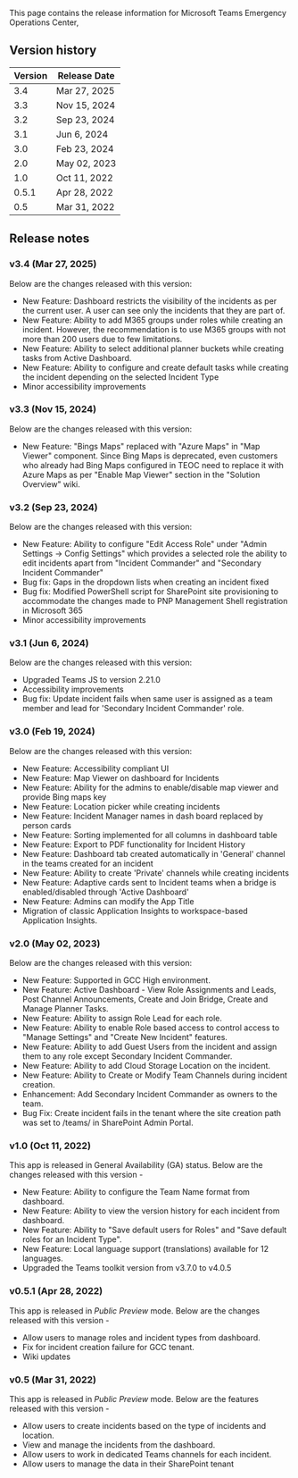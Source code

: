 This page contains the release information for Microsoft Teams Emergency Operations Center,

## Version history
| Version | Release Date |
|----|----|
| 3.4 | Mar 27, 2025 |
| 3.3 | Nov 15, 2024 |
| 3.2 | Sep 23, 2024 |
| 3.1 | Jun 6, 2024 |
| 3.0 | Feb 23, 2024 |
| 2.0 | May 02, 2023 |
| 1.0 | Oct 11, 2022 |
| 0.5.1 | Apr 28, 2022 |
| 0.5 | Mar 31, 2022 |

## Release notes

### v3.4 (Mar 27, 2025)

Below are the changes released with this version:

- New Feature: Dashboard restricts the visibility of the incidents as per the current user. A user can see only the incidents that they are part of. 
- New Feature: Ability to add M365 groups under roles while creating an incident. However, the recommendation is to use M365 groups with not more than 200 users due to few limitations.  
- New Feature: Ability to select additional planner buckets while creating tasks from Active Dashboard.
- New Feature: Ability to configure and create default tasks while creating the incident depending on the selected Incident Type   
- Minor accessibility improvements

### v3.3 (Nov 15, 2024)

Below are the changes released with this version:

- New Feature: "Bings Maps" replaced with "Azure Maps" in "Map Viewer" component. Since Bing Maps is deprecated, even customers who already had Bing Maps configured in TEOC need to replace it with Azure Maps as per "Enable Map Viewer" section in the "Solution Overview" wiki.

### v3.2 (Sep 23, 2024)

Below are the changes released with this version:

- New Feature: Ability to configure "Edit Access Role" under "Admin Settings -> Config Settings" which provides a selected role the ability to edit incidents apart from "Incident Commander" and "Secondary Incident Commander"
- Bug fix: Gaps in the dropdown lists when creating an incident fixed 
- Bug fix: Modified PowerShell script for SharePoint site provisioning to accommodate the changes made to PNP Management Shell registration in Microsoft 365 
- Minor accessibility improvements

### v3.1 (Jun 6, 2024)

Below are the changes released with this version:

- Upgraded Teams JS to version 2.21.0
- Accessibility improvements
- Bug fix: Update incident fails when same user is assigned as a team member and lead for 'Secondary Incident Commander' role. 

### v3.0 (Feb 19, 2024)

Below are the changes released with this version:

- New Feature: Accessibility compliant UI
- New Feature: Map Viewer on dashboard for Incidents
- New Feature: Ability for the admins to enable/disable map viewer and provide Bing maps key
- New Feature: Location picker while creating incidents
- New Feature: Incident Manager names in dash board replaced by person cards
- New Feature: Sorting implemented for all columns in dashboard table
- New Feature: Export to PDF functionality for Incident History
- New Feature: Dashboard tab created automatically in 'General' channel in the teams created for an incident
- New Feature: Ability to create 'Private' channels while creating incidents
- New Feature: Adaptive cards sent to Incident teams when a bridge is enabled/disabled through 'Active Dashboard'
- New Feature: Admins can modify the App Title
- Migration of classic Application Insights to workspace-based Application Insights.

### v2.0 (May 02, 2023)

Below are the changes released with this version:

- New Feature: Supported in GCC High environment.
- New Feature: Active Dashboard - View Role Assignments and Leads, Post Channel Announcements, Create and Join Bridge, Create and Manage Planner Tasks.
- New Feature: Ability to assign Role Lead for each role.
- New Feature: Ability to enable Role based access to control access to "Manage Settings" and "Create New Incident" features.
- New Feature: Ability to add Guest Users from the incident and assign them to any role except Secondary Incident Commander.
- New Feature: Ability to add Cloud Storage Location on the incident. 
- New Feature: Ability to Create or Modify Team Channels during incident creation.
- Enhancement: Add Secondary Incident Commander as owners to the team.
- Bug Fix: Create incident fails in the tenant where the site creation path was set to /teams/ in SharePoint Admin Portal.

### v1.0 (Oct 11, 2022)

This app is released in General Availability (GA) status. Below are the changes released with this version - 

- New Feature: Ability to configure the Team Name format from dashboard.
- New Feature: Ability to view the version history for each incident from dashboard.
- New Feature: Ability to "Save default users for Roles" and "Save default roles for an Incident Type".
- New Feature: Local language support (translations) available for 12 languages. 
- Upgraded the Teams toolkit version from v3.7.0 to v4.0.5


### v0.5.1 (Apr 28, 2022)

This app is released in _Public Preview_ mode. Below are the changes released with this version - 

- Allow users to manage roles and incident types from dashboard.
- Fix for incident creation failure for GCC tenant.
- Wiki updates

### v0.5 (Mar 31, 2022)

This app is released in _Public Preview_ mode. Below are the features released with this version - 

- Allow users to create incidents based on the type of incidents and location.
- View and manage the incidents from the dashboard.
- Allow users to work in dedicated Teams channels for each incident.
- Allow users to manage the data in their SharePoint tenant

